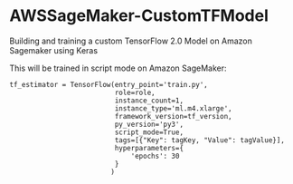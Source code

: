 # AWSSageMaker-CustomTFModel
Building and training a custom TensorFlow 2.0 Model on Amazon Sagemaker using Keras

This will be trained in script mode on Amazon SageMaker:

```
tf_estimator = TensorFlow(entry_point='train.py', 
                          role=role,
                          instance_count=1, 
                          instance_type='ml.m4.xlarge',
                          framework_version=tf_version, 
                          py_version='py3',
                          script_mode=True,
                          tags=[{"Key": tagKey, "Value": tagValue}],
                          hyperparameters={
                              'epochs': 30
                          }
                         )
```               